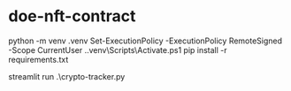 # doe-nft-contract


python -m venv .venv
Set-ExecutionPolicy -ExecutionPolicy RemoteSigned -Scope CurrentUser
.\.venv\Scripts\Activate.ps1
pip install -r requirements.txt

streamlit run .\crypto-tracker.py